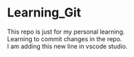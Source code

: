# Learning_Git
This repo is just for my personal learning.<br>
Learning to commit changes in the repo.<br>
I am adding this new line in vscode studio.
